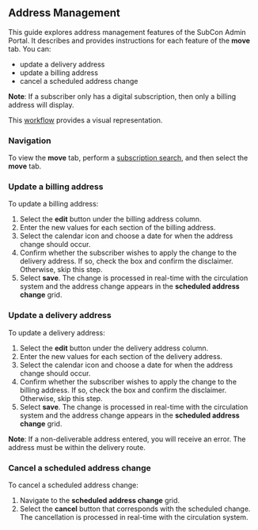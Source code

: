 ## Address Management

This guide explores address management features of the SubCon Admin Portal. It describes and provides instructions for each feature of the **move** tab. You can:

- update a delivery address
- update a billing address
- cancel a scheduled address change

**Note**: If a subscriber only has a digital subscription, then only a billing address will display.

This [workflow](example.com) provides a visual representation.

### Navigation

To view the **move** tab, perform a [subscription search](www.example.com), and then select the **move** tab.

### Update a billing address

To update a billing address:

1. Select the **edit** button under the billing address column.
2. Enter the new values for each section of the billing address.
3. Select the calendar icon and choose a date for when the address change should occur.
4. Confirm whether the subscriber wishes to apply the change to the delivery address. If so, check the box and confirm the disclaimer. Otherwise, skip this step.
5. Select **save**. The change is processed in real-time with the circulation system and the address change appears in the **scheduled address change** grid.

### Update a delivery address

To update a delivery address:

1. Select the **edit** button under the delivery address column.
2. Enter the new values for each section of the delivery address.
3. Select the calendar icon and choose a date for when the address change should occur.
4. Confirm whether the subscriber wishes to apply the change to the billing address. If so, check the box and confirm the disclaimer. Otherwise, skip this step.
5. Select **save**. The change is processed in real-time with the circulation system and the address change appears in the **scheduled address change** grid.

**Note**: If a non-deliverable address entered, you will receive an error. The address must be within the delivery route.

### Cancel a scheduled address change

To cancel a scheduled address change:

1. Navigate to the **scheduled address change** grid.
2. Select the **cancel** button that corresponds with the scheduled change. The cancellation is processed in real-time with the circulation system.